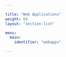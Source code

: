 ```yaml
---

title: "Web Applications"
weight: 60
layout: "section-list"

menu:
  main:
    identifier: "webapps"

---
```

